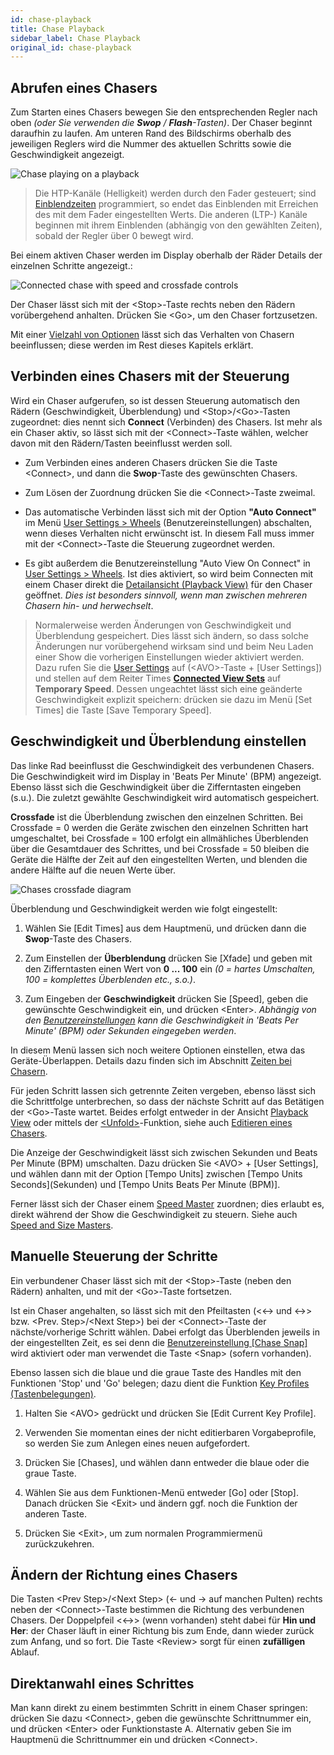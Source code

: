 ```yaml
---
id: chase-playback
title: Chase Playback
sidebar_label: Chase Playback
original_id: chase-playback
---
```


Abrufen eines Chasers
---------------------

Zum Starten eines Chasers bewegen Sie den entsprechenden Regler nach
oben *(oder Sie verwenden die **Swop** / **Flash**-Tasten)*. Der Chaser
beginnt daraufhin zu laufen. Am unteren Rand des Bildschirms oberhalb
des jeweiligen Reglers wird die Nummer des aktuellen Schritts sowie die
Geschwindigkeit angezeigt.

![Chase playing on a playback](/docs/images/Chase-playing-on-a-playback.png)


>   Die HTP-Kanäle (Helligkeit) werden durch den Fader gesteuert; sind
    [Einblendzeiten](chase-timing.md) programmiert, so endet das Einblenden 
	mit Erreichen des mit dem Fader eingestellten Werts. Die anderen (LTP-) Kanäle
    beginnen mit ihrem Einblenden (abhängig von den gewählten Zeiten),
    sobald der Regler über 0 bewegt wird.

Bei einem aktiven Chaser werden im Display oberhalb der Räder
Details der einzelnen Schritte angezeigt.:

![Connected chase with speed and crossfade controls](/docs/images/Connected-chase-with-speed-and-crossfade-controls.png)

Der Chaser lässt sich mit der \<Stop\>-Taste rechts neben den Rädern
vorübergehend anhalten. Drücken Sie \<Go\>, um den Chaser fortzusetzen.

Mit einer [Vielzahl von Optionen](chase-options.md) lässt sich das Verhalten 
von Chasern beeinflussen; diese werden im Rest dieses Kapitels erklärt.

Verbinden eines Chasers mit der Steuerung
-----------------------------------------

Wird ein Chaser aufgerufen, so ist dessen Steuerung automatisch den
Rädern (Geschwindigkeit, Überblendung) und \<Stop\>/\<Go\>-Tasten
zugeordnet: dies nennt sich **Connect** (Verbinden) des Chasers. Ist mehr
als ein Chaser aktiv, so lässt sich mit der \<Connect\>-Taste wählen,
welcher davon mit den Rädern/Tasten beeinflusst werden soll.

-   Zum Verbinden eines anderen Chasers drücken Sie die Taste
    \<Connect\>, und dann die **Swop**-Taste des gewünschten Chasers.

-   Zum Lösen der Zuordnung drücken Sie die \<Connect\>-Taste zweimal.

-   Das automatische Verbinden lässt sich mit der Option **"Auto Connect"**
    im Menü [User Settings > Wheels](../system-settings/user-settings.md#auto-connect) (Benutzereinstellungen)
    abschalten, wenn dieses Verhalten nicht erwünscht ist. In diesem
    Fall muss immer mit der \<Connect\>-Taste die Steuerung zugeordnet
    werden.

-   Es gibt außerdem die Benutzereinstellung "Auto View On Connect" in [User
    Settings > Wheels](../system-settings/user-settings.md#auto-view-on-connect). Ist
    dies aktiviert, so wird beim Connecten mit einem Chaser direkt die
    [Detailansicht (Playback View)](editing-a-chase.md#einen-chaser-zum-editieren-öffnen) 
	für den Chaser geöffnet. *Dies ist besonders sinnvoll, wenn man 
	zwischen mehreren Chasern hin- und herwechselt*.

>   Normalerweise werden Änderungen von Geschwindigkeit und Überblendung
    gespeichert. Dies lässt sich ändern, so dass solche Änderungen nur
    vorübergehend wirksam sind und beim Neu Laden einer Show die
    vorherigen Einstellungen wieder aktiviert werden. Dazu rufen Sie die
    [User Settings](../system-settings/user-settings.md) auf (\<AVO\>-Taste + \[User Settings\]) und stellen auf dem Reiter Times **[Connected View Sets](../system-settings/user-settings.md#connected-view-sets)** auf **Temporary Speed**. Dessen ungeachtet lässt sich eine geänderte Geschwindigkeit 
	explizit speichern: drücken sie dazu im Menü \[Set Times\] die Taste \[Save
    Temporary Speed\].


Geschwindigkeit und Überblendung einstellen
-------------------------------------------

Das linke Rad beeinflusst die Geschwindigkeit des verbundenen Chasers.
Die Geschwindigkeit wird im Display in 'Beats Per Minute' (BPM)
angezeigt. Ebenso lässt sich die Geschwindigkeit über die Zifferntasten
eingeben (s.u.). Die zuletzt gewählte Geschwindigkeit wird automatisch
gespeichert.

**Crossfade** ist die Überblendung zwischen den einzelnen Schritten. Bei
Crossfade = 0 werden die Geräte zwischen den einzelnen Schritten hart
umgeschaltet, bei Crossfade = 100 erfolgt ein allmähliches Überblenden
über die Gesamtdauer des Schrittes, und bei Crossfade = 50 bleiben die
Geräte die Hälfte der Zeit auf den eingestellten Werten, und blenden die
andere Hälfte auf die neuen Werte über.

![Chases crossfade diagram](/docs/images/Chases-crossfade-diagram.png)

Überblendung und Geschwindigkeit werden wie folgt eingestellt:

1. Wählen Sie \[Edit Times\] aus dem Hauptmenü, und drücken dann die
**Swop**-Taste des Chasers.

2. Zum Einstellen der **Überblendung** drücken Sie \[Xfade\] und geben mit
den Zifferntasten einen Wert von **0 ... 100** ein *(0 = hartes
Umschalten, 100 = komplettes Überblenden etc., s.o.)*.

3. Zum Eingeben der **Geschwindigkeit** drücken Sie \[Speed\], geben die
gewünschte Geschwindigkeit ein, und drücken \<Enter\>. *Abhängig von den
[Benutzereinstellungen](../system-settings/user-settings.md) kann die Geschwindigkeit in 'Beats Per Minute'
(BPM) oder Sekunden eingegeben werden*.

In diesem Menü lassen sich noch weitere Optionen einstellen, etwa das
Geräte-Überlappen. Details dazu finden sich im Abschnitt [Zeiten bei Chasern](chase-timing.md).

Für jeden Schritt lassen sich getrennte Zeiten vergeben, ebenso lässt
sich die Schrittfolge unterbrechen, so dass der nächste Schritt auf das
Betätigen der \<Go\>-Taste wartet. Beides erfolgt entweder in der
Ansicht [Playback View](editing-a-chase.md#einen-chaser-zum-editieren-öffnen)
oder mittels der [\<Unfold\>](editing-a-chase.md#ändern-eines-chasers-mit-der-unfold-funktion)-Funktion, siehe auch 
[Editieren eines Chasers](editing-a-chase.md).

Die Anzeige der Geschwindigkeit lässt sich zwischen Sekunden und Beats
Per Minute (BPM) umschalten. Dazu drücken Sie \<AVO\> + \[User
Settings\], und wählen dann mit der Option \[Tempo Units\] zwischen
\[Tempo Units Seconds\](Sekunden) und \[Tempo Units Beats Per Minute
(BPM)\].

Ferner lässt sich der Chaser einem [Speed Master](../running-the-show/playback-controls.md#speed--und-size-master) zuordnen; 
dies erlaubt es, direkt während der Show die Geschwindigkeit zu steuern. 
Siehe auch [Speed and Size Masters](../running-the-show/playback-controls.md#speed--und-size-master).

Manuelle Steuerung der Schritte
-------------------------------

Ein verbundener Chaser lässt sich mit der \<Stop\>-Taste (neben den
Rädern) anhalten, und mit der \<Go\>-Taste fortsetzen.

Ist ein Chaser angehalten, so lässt sich mit den Pfeiltasten (\<←\> und
\<→\> bzw. \<Prev. Step\>/\<Next Step\>) bei der \<Connect\>-Taste der
nächste/vorherige Schritt wählen. Dabei erfolgt das Überblenden jeweils
in der eingestellten Zeit, es sei denn die [Benutzereinstellung \[Chase
Snap\]](../system-settings/user-settings.md#chase-snap) wird aktiviert oder man verwendet die Taste \<Snap\> (sofern
vorhanden).

Ebenso lassen sich die blaue und die graue Taste des Handles mit den
Funktionen 'Stop' und 'Go' belegen; dazu dient die Funktion [Key
Profiles (Tastenbelegungen)](../system-settings/key-profiles.md).

1. Halten Sie \<AVO\> gedrückt und drücken Sie \[Edit Current Key
Profile\].

2. Verwenden Sie momentan eines der nicht editierbaren Vorgabeprofile,
so werden Sie zum Anlegen eines neuen aufgefordert.

3. Drücken Sie \[Chases\], und wählen dann entweder die blaue oder die
graue Taste.

4. Wählen Sie aus dem Funktionen-Menü entweder \[Go\] oder \[Stop\].
Danach drücken Sie \<Exit\> und ändern ggf. noch die Funktion der
anderen Taste.

5. Drücken Sie \<Exit\>, um zum normalen Programmiermenü
zurückzukehren.

Ändern der Richtung eines Chasers
---------------------------------

Die Tasten \<Prev Step\>/\<Next Step\> (← und → auf manchen Pulten) 
rechts neben der \<Connect\>-Taste bestimmen die Richtung des 
verbundenen Chasers. Der Doppelpfeil \<↔\> (wenn vorhanden) steht dabei für
**Hin und Her**: der Chaser läuft in einer Richtung bis zum Ende, dann
wieder zurück zum Anfang, und so fort. Die Taste \<Review\> sorgt für
einen **zufälligen** Ablauf. 

Direktanwahl eines Schrittes
----------------------------
Man kann direkt zu einem bestimmten Schritt in einem Chaser springen:
drücken Sie dazu \<Connect\>, geben die gewünschte Schrittnummer ein,
und drücken \<Enter\> oder Funktionstaste A. Alternativ geben Sie im
Hauptmenü die Schrittnummer ein und drücken \<Connect\>.